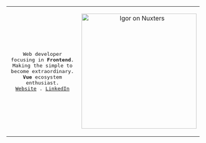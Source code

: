<table>
  <tr>
    <td>
      <p align="center">
        <samp>
          Web developer focusing in <strong title="Frontend">Frontend</strong>. Making the simple to become extraordinary. <strong title="Vue">Vue</strong> ecosystem enthusiast. <br/>
          <a href="https://igorjacauna.com.br">Website</a> .
          <a href="https://linkedin.com/in/igorjacauna/">LinkedIn</a>
        </samp>
      </p>
    </td>
    <td>
      <p align="center">
        <a href="https://nuxters.nuxt.com/igorjacauna"><img src="https://nuxters.nuxt.com/card/igorjacauna/og.png" alt="Igor on Nuxters" width="300" /></a>
      </p>
    </td>
  </tr>
</table>
